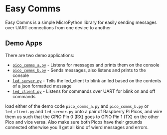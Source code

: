 # Easy Comms

Easy Comms is a simple MicroPython library for easily sending messages over UART connections from one device to another

## Demo Apps

There are two demo applications:

* [`pico_comms_a.py`](pico_comms_a.py) - Listens for messages and prints them on the console
* [`pico_comms_b.py`](pico_comms_b.py) - Sends messages, also listens and prints to the console
* [`led_server.py`](led_server.py) - Tells the led_client to blink an led based on the contents of a json formatted message
* [`led_client.py`](led_client.py) - Listens for commands over UART for blink on and off commands

load either of the demo code `pico_comms_a.py` and `pico_comms_b.py` or `led_client.py` and `led_server.py` onto a pair of Raspberry Pi Picos, and wire them us such that the GPIO Pin 0 (RX) goes to GPIO Pin 1 (TX) on the other Pico and vice versa. Also make sure both Picos have their grounds connected otherwise you'll get all kind of wierd messages and errors.

